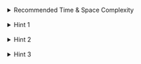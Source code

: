 <br>
<details class="hint-accordion">  
    <summary>Recommended Time & Space Complexity</summary>
    <p>
    You should aim for a solution with <code>O(n)</code> time and <code>O(1)</code> space, where <code>n</code> is the length of the given list.
    </p>
</details>

<br>
<details class="hint-accordion">  
    <summary>Hint 1</summary>
    <p>
    A brute-force solution would involve storing the linked list node values in an array, reversing the <code>k</code> groups one by one, and then converting the array back into a linked list, requiring extra space of <code>O(n)</code>. Can you think of a better way? Perhaps you could apply the idea of reversing a linked list in-place without using extra space.
    </p>
</details>

<br>
<details class="hint-accordion">  
    <summary>Hint 2</summary>
    <p>
    We can avoid extra space by reversing each group in-place while keeping track of the head of the next group. For example, consider the list <code>[1, 2, 3, 4, 5]</code> with <code>k = 2</code>. First, we reverse the group <code>[1, 2]</code> to <code>[2, 1]</code>. Then, we reverse <code>[3, 4]</code>, resulting in <code>[2, 1, 4, 3, 5]</code>. While reversing <code>[3, 4]</code>, we need to link <code>1</code> to <code>4</code> and also link <code>3</code> to <code>5</code>. How can we efficiently manage these pointers?
    </p>
</details>

<br>
<details class="hint-accordion">  
    <summary>Hint 3</summary>
    <p>
    We create a dummy node to handle modifications to the head of the linked list, pointing its <code>next</code> pointer to the current head. We then iterate <code>k</code> nodes, storing the address of the next group's head and tracking the tail of the previous group. After reversing the current group, we reconnect it by linking the previous group's tail to the new head and the current group's tail to the next group's head. This process is repeated for all groups, and we return the new head of the linked list.
    </p>
</details>